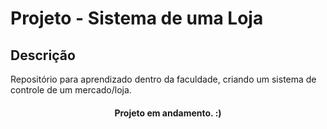 # Projeto - Sistema de uma Loja

## Descrição
Repositório para aprendizado dentro da faculdade, criando um sistema de controle de um mercado/loja.

<h4 align="center"> 
	Projeto em andamento. :)
</h4>
